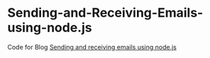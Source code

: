 # Sending-and-Receiving-Emails-using-node.js
Code for Blog [Sending and receiving emails using node.js](https://www.zeolearn.com/magazine/sending-and-receiving-emails-using-nodejs)
